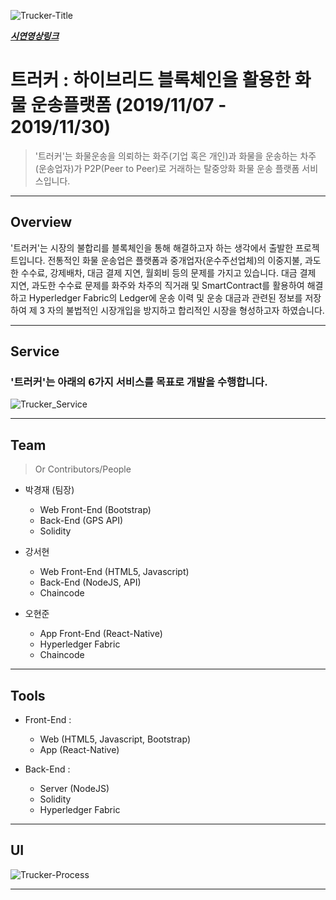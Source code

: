 <img src="https://user-images.githubusercontent.com/52062612/72335305-1c26f980-3702-11ea-8cef-8f6398922b85.png" title="Trucker" alt="Trucker-Title"></a>

<a href="https://youtu.be/ARVqyhVn_JA">***시연영상링크***</a>

# 트러커 : 하이브리드 블록체인을 활용한 화물 운송플랫폼 (2019/11/07 - 2019/11/30)

> '트러커'는 화물운송을 의뢰하는 화주(기업 혹은 개인)과 화물을 운송하는 차주(운송업자)가 P2P(Peer to Peer)로 거래하는 탈중앙화 화물 운송 플랫폼 서비스입니다.

<hr/>

## Overview

'트러커'는 시장의 불합리를 블록체인을 통해 해결하고자 하는 생각에서 출발한 프로젝트입니다. 전통적인 화물 운송업은 플랫폼과 중개업자(운수주선업체)의 이중지불, 과도한 수수료, 강제배차, 대금 결제 지연, 월회비 등의 문제를 가지고 있습니다. 대금 결제 지연, 과도한 수수료 문제를 화주와 차주의 직거래 및 SmartContract를 활용하여 해결하고 Hyperledger Fabric의 Ledger에 운송 이력 및 운송 대금과 관련된 정보를 저장하여 제 3 자의 불법적인 시장개입을 방지하고 합리적인 시장을 형성하고자 하였습니다.

---

## Service

### '트러커'는 아래의 6가지 서비스를 목표로 개발을 수행합니다.

<img src="https://user-images.githubusercontent.com/52062612/72349115-3cb17c80-371f-11ea-8f25-03cc610e7c51.png" title="Trucker_Service" alt="Trucker_Service">

---

## Team

> Or Contributors/People

- 박경재 (팀장)
  - Web Front-End (Bootstrap)
  - Back-End (GPS API)
  - Solidity
  
- 강서현
  - Web Front-End (HTML5, Javascript)
  - Back-End (NodeJS, API)
  - Chaincode

- 오현준
  - App Front-End (React-Native)
  - Hyperledger Fabric
  - Chaincode

---

## Tools

- Front-End : 
  - Web (HTML5, Javascript, Bootstrap)
  - App (React-Native)

- Back-End : 
  - Server (NodeJS)
  - Solidity
  - Hyperledger Fabric

---
## UI
<img src="https://user-images.githubusercontent.com/52062612/72338401-bccbe800-3707-11ea-850d-45ec762dc43c.jpg" title="Trucker_Process" alt="Trucker-Process">

---
